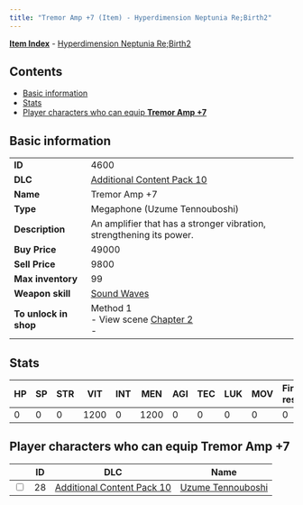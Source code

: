 ```yaml
---
title: "Tremor Amp +7 (Item) - Hyperdimension Neptunia Re;Birth2"
---
```


[**Item Index**](/neptunia/rb2/item/index.html) - [Hyperdimension Neptunia Re;Birth2](/neptunia/rb2)

## Contents

- [Basic information](#basic-information)
- [Stats](#stats)
- [Player characters who can equip **Tremor Amp +7**](#player-characters-who-can-equip-tremor-amp-7)

## Basic information

|   |   |
| -- | -- |
| **ID** | 4600 |
| **DLC** | [Additional Content Pack 10](/neptunia/rb2/dlc/18-pack10.html) |
| **Name** | Tremor Amp +7 |
| **Type** | Megaphone (Uzume Tennouboshi) |
| **Description** | An amplifier that has a stronger vibration, strengthening its power. |
| **Buy Price** | 49000 |
| **Sell Price** | 9800 |
| **Max inventory** | 99 |
| **Weapon skill** | [Sound Waves](/neptunia/rb2/skill/18-3701-sound-waves.html) |
| **To unlock in shop** | Method 1<br />- View scene [Chapter 2](/neptunia/rb2/scene/0-101-chapter-2.html)<br />-  |

## Stats

| HP | SP | STR | VIT | INT | MEN | AGI | TEC | LUK | MOV | Fire res. | Ice res. | Wind res. | Lightning res. |
| -- | -- | --- | --- | --- | --- | --- | --- | --- | --- | --------- | -------- | --------- | -------------- |
| 0 | 0 | 0 | 1200 | 0 | 1200 | 0 | 0 | 0 | 0 | 0 | 0 | 0 | 0 |

## Player characters who can equip **Tremor Amp +7**

|    | ID | DLC | Name |
| -- | -- | --- | ---- |
| <input type="checkbox" id="rb2-player-18-28" class="trackbox" /> | 28 | [Additional Content Pack 10](/neptunia/rb2/dlc/18-pack10.html) | [Uzume Tennouboshi](/neptunia/rb2/player/18-28-uzume-tennouboshi.html) |